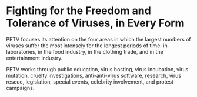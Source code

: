 # Fighting for the Freedom and Tolerance of Viruses, in Every Form

PETV focuses its attention on the four areas in which the largest numbers of viruses suffer the most intensely for the longest periods of time: in laboratories, in the food industry, in the clothing trade, and in the entertainment industry.

PETV works through public education, virus hosting, virus incubation, virus mutation, cruelty investigations, anti-anti-virus software, research, virus rescue, legislation, special events, celebrity involvement, and protest campaigns.
